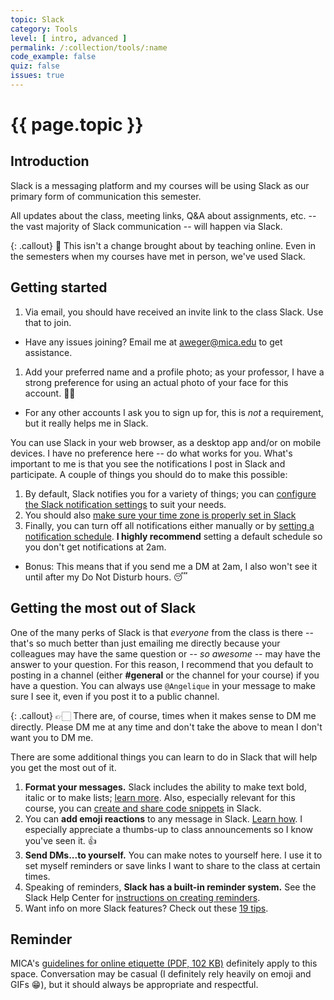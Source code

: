 ```yaml
---
topic: Slack
category: Tools
level: [ intro, advanced ]
permalink: /:collection/tools/:name
code_example: false
quiz: false
issues: true
---
```


# {{ page.topic }}

## Introduction
Slack is a messaging platform and my courses will be using Slack as our primary form of communication this semester.

All updates about the class, meeting links, Q&A about assignments, etc. -- the vast majority of Slack communication -- will happen via Slack.

{: .callout}
<span class="emoji">🤔</span> This isn't a change brought about by teaching online. Even in the semesters when my courses have met in person, we've used Slack.

## Getting started
1. Via email, you should have received an invite link to the class Slack. Use that to join.
  - Have any issues joining? Email me at [aweger@mica.edu](mailto:aweger@mica.edu) to get assistance.
1. Add your preferred name and a profile photo; as your professor, I have a strong preference for using an actual photo of your face for this account. <span class="emoji">🙏🏻</span>
  - For any other accounts I ask you to sign up for, this is _not_ a requirement, but it really helps me in Slack.

You can use Slack in your web browser, as a desktop app and/or on mobile devices. I have no preference here -- do what works for you. What's important to me is that you see the notifications I post in Slack and participate. A couple of things you should do to make this possible:
1. By default, Slack notifies you for a variety of things; you can [configure the Slack notification settings](https://slack.com/help/categories/360000047906-Your-profile-preferences#adjust-your-notifications) to suit your needs.
1. You should also [make sure your time zone is properly set in Slack](https://slack.com/help/articles/219889247-Manage-your-time-zone-preferences)
1. Finally, you can turn off all notifications either manually or by [setting a notification schedule](https://slack.com/help/articles/214908388-Pause-notifications-with-Do-Not-Disturb). **I highly recommend** setting a default schedule so you don't get notifications at 2am.
  - Bonus: This means that if you send me a DM at 2am, I also won't see it until after my Do Not Disturb hours. <span class="emoji">😴</span>

## Getting the most out of Slack
One of the many perks of Slack is that _everyone_ from the class is there -- that's so much better than just emailing me directly because your colleagues may have the same question or -- _so awesome_ -- may have the answer to your question. For this reason, I recommend that you default to posting in a channel (either **#general** or the channel for your course) if you have a question. You can always use `@Angelique` in your message to make sure I see it, even if you post it to a public channel.

{: .callout}
<span class="emoji">👉🏻</span> There are, of course, times when it makes sense to DM me directly. Please DM me at any time and don't take the above to mean I don't want you to DM me.

There are some additional things you can learn to do in Slack that will help you get the most out of it.

1. **Format your messages.** Slack includes the ability to make text bold, italic or to make lists; [learn more](https://slack.com/help/articles/202288908-Format-your-messages). Also, especially relevant for this course, you can [create and share code snippets](https://slack.com/help/articles/204145658-Create-a-snippet) in Slack.
1. You can **add emoji reactions** to any message in Slack. [Learn how](https://slack.com/help/articles/206870317-Use-emoji-reactions). I especially appreciate a thumbs-up to class announcements so I know you've seen it. <span class="emoji">👍</span>
1. **Send DMs...to yourself.** You can make notes to yourself here. I use it to set myself reminders or save links I want to share to the class at certain times.
1. Speaking of reminders, **Slack has a built-in reminder system.** See the Slack Help Center for [instructions on creating reminders](https://slack.com/help/articles/208423427-Set-a-reminder).
1. Want info on more Slack features? Check out these [19 tips](https://okdork.com/slack-app-19-tips-advanced-tutorial/).

## Reminder
MICA's [guidelines for online etiquette (PDF, 102 KB)](https://drive.google.com/file/d/1MR15B4UBGtdSwonED3IIu0igkUD5Sp3F/view) definitely apply to this space. Conversation may be casual (I definitely rely heavily on emoji and GIFs <span class="emoji">😁</span>), but it should always be appropriate and respectful.
